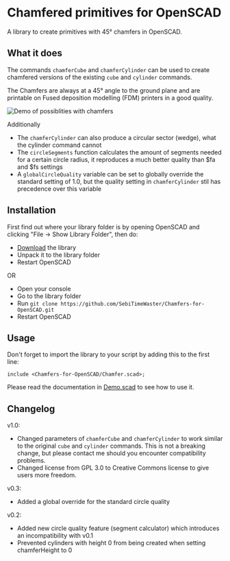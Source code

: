 # Chamfered primitives for OpenSCAD
A library to create primitives with 45° chamfers in OpenSCAD.

## What it does
The commands `chamferCube` and `chamferCylinder` can be used to create chamfered versions of the existing `cube` and `cylinder` commands.

The Chamfers are always at a 45° angle to the ground plane and are printable on Fused deposition modelling (FDM) printers in a good quality.

![Demo of possiblities with chamfers](https://github.com/SebiTimeWaster/OpenSCAD-Chamfer/blob/master/Chamfer.png)

Additionally
* The `chamferCylinder` can also produce a circular sector (wedge), what the cylinder command cannot
* The `circleSegments` function calculates the amount of segments needed for a certain circle radius, it reproduces a much better quality than $fa and $fs settings
* A `globalCircleQuality` variable can be set to globally override the standard setting of 1.0, but the quality setting in `chamferCylinder` stil has precedence over this variable

## Installation
First find out where your library folder is by opening OpenSCAD and clicking "File -> Show Library Folder", then do:

* [Download](https://github.com/SebiTimeWaster/Chamfers-for-OpenSCAD/releases) the library
* Unpack it to the library folder
* Restart OpenSCAD

OR

* Open your console
* Go to the library folder
* Run ```git clone https://github.com/SebiTimeWaster/Chamfers-for-OpenSCAD.git```
* Restart OpenSCAD

## Usage
Don't forget to import the library to your script by adding this to the first line:

`include <Chamfers-for-OpenSCAD/Chamfer.scad>;`

Please read the documentation in [Demo.scad](https://github.com/SebiTimeWaster/OpenSCAD-Chamfer/blob/master/Demo/Demo.scad) to see how to use it.

## Changelog
v1.0:
* Changed parameters of `chamferCube` and `chamferCylinder` to work similar to the original `cube` and `cylinder` commands. This is not a breaking change, but please contact me should you encounter compatibility problems.
* Changed license from GPL 3.0 to Creative Commons license to give users more freedom.

v0.3:
* Added a global override for the standard circle quality

v0.2:
* Added new circle quality feature (segment calculator) which introduces an incompatibility with v0.1
* Prevented cylinders with height 0 from being created when setting chamferHeight to 0
